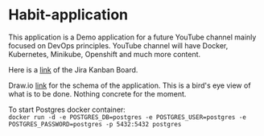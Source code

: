 # Habit-application

This application is a Demo application for a future YouTube channel mainly focused on DevOps principles.
YouTube channel will have Docker, Kubernetes, Minikube, Openshift and much more content. 

Here is a [link](https://habit-application.atlassian.net/secure/RapidBoard.jspa?rapidView=1) of the Jira Kanban Board.

Draw.io [link](https://drive.google.com/file/d/1uyTQS47xVZjhGB_ibXta-u8SgBBcUy8w/view?usp=sharing) for the schema of the application.
This is a bird's eye view of what is to be done. Nothing concrete for the moment.

To start Postgres docker container: <br />
```docker run -d -e POSTGRES_DB=postgres -e POSTGRES_USER=postgres -e POSTGRES_PASSWORD=postgres -p 5432:5432 postgres```
